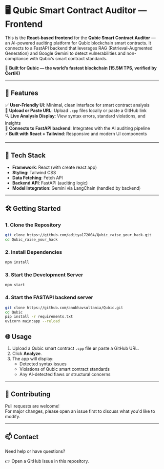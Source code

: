 # 🖥️ Qubic Smart Contract Auditor — Frontend

This is the **React-based frontend** for the **Qubic Smart Contract Auditor** — an AI-powered auditing platform for Qubic blockchain smart contracts. It connects to a FastAPI backend that leverages RAG (Retrieval-Augmented Generation) and Google Gemini to detect vulnerabilities and non-compliance with Qubic’s smart contract standards.

🔗 **Built for Qubic — the world’s fastest blockchain (15.5M TPS, verified by CertiK)**

---

## 🚀 Features

✅ **User-Friendly UI**: Minimal, clean interface for smart contract analysis  
📁 **Upload or Paste URL**: Upload `.cpp` files locally or paste a GitHub link  
🔍 **Live Analysis Display**: View syntax errors, standard violations, and insights  
🔗 **Connects to FastAPI backend**: Integrates with the AI auditing pipeline  
⚡ **Built with React + Tailwind**: Responsive and modern UI components

---

## 🧱 Tech Stack

- **Framework**: React (with create react app)
- **Styling**: Tailwind CSS
- **Data Fetching**: Fetch API
- **Backend API**: FastAPI (auditing logic)
- **Model Integration**: Gemini via LangChain (handled by backend)

---

## 🛠️ Getting Started

### 1. Clone the Repository

```bash
git clone https://github.com/aditya172004/Qubic_raise_your_hack.git
cd Qubic_raise_your_hack
```

### 2. Install Dependencies
```bash
npm install
```

### 3. Start the Development Server
```bash
npm start
```
### 4. Start the FASTAPI backend server
```bash
git clone https://github.com/anubhavsultania/Qubic.git
cd Qubic
pip install -r requirements.txt
uvicorn main:app --reload
```
## 🌐 Usage

1. Upload a Qubic smart contract `.cpp` file **or** paste a GitHub URL.
2. Click **Analyze**.
3. The app will display:
   - Detected syntax issues  
   - Violations of Qubic smart contract standards  
   - Any AI-detected flaws or structural concerns  

---

## 🤝 Contributing

Pull requests are welcome!  
For major changes, please open an issue first to discuss what you'd like to modify.

---

## 📫 Contact

Need help or have questions?

👉 Open a GitHub Issue in this repository.


